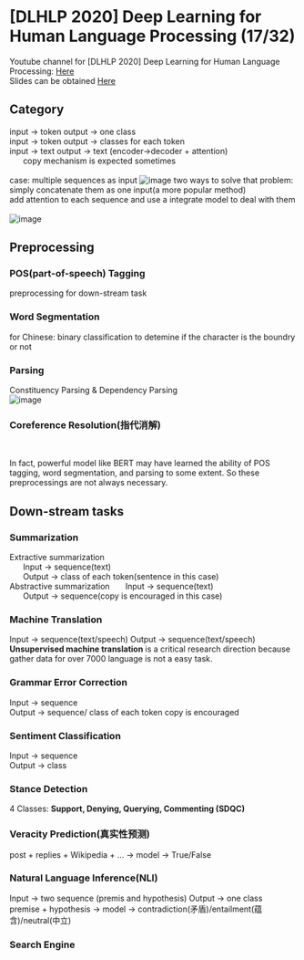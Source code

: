 # [DLHLP 2020] Deep Learning for Human Language Processing (17/32)
Youtube channel for [DLHLP 2020] Deep Learning for Human Language Processing: [Here](https://www.youtube.com/watch?v=tFBrqPPxWzE&list=PLJV_el3uVTsO07RpBYFsXg-bN5Lu0nhdG&index=17)  
Slides can be obtained [Here](https://www.youtube.com/redirect?event=video_description&redir_token=QUFFLUhqazZOVnBkZkdCUTkxSFdha0dTaVdmLThZbUlhZ3xBQ3Jtc0tuMGFoVkVVZlBpakJYSnZWaTl2ZS1OSTZwQnVkN2Iza2lyY0Q0UXRyb1FuTmh3ZktPWFBKOVZITndjd1lNQ1ZSMkdRTkF0ZEM3dDEwWkl6bUNGRlZkY284RUdZdnVNSDRnYll1bHNTeFhQbmR1SGhEQQ&q=http%3A%2F%2Fspeech.ee.ntu.edu.tw%2F%7Etlkagk%2Fcourses%2FDLHLP20%2FTaskShort%2520%28v9%29.pdf)  

## Category
input -> token  output -> one class  
input -> token  output -> classes for each token  
input -> text  output -> text  (encoder->decoder + attention)  
&nbsp;&nbsp;&nbsp;&nbsp;&nbsp;&nbsp;copy mechanism is expected sometimes  
&nbsp;  
case: multiple sequences as input
![image](https://user-images.githubusercontent.com/48316842/133383897-9840356a-2e17-4ff8-89c4-52894fcd5556.png)
two ways to solve that problem:  
simply concatenate them as one input(a more popular method)  
add attention to each sequence and use a integrate model to deal with them  
&nbsp;  
![image](https://user-images.githubusercontent.com/48316842/133384181-5f9ae4ab-3ab2-4843-a464-80691141a976.png)

## Preprocessing
### POS(part-of-speech) Tagging
preprocessing for down-stream task  


### Word Segmentation
for Chinese: binary classification to detemine if the character is the boundry or not  


### Parsing
Constituency Parsing & Dependency Parsing  
![image](https://user-images.githubusercontent.com/48316842/133440193-0af76051-bfa4-4e32-9a9d-e6d41f430d6b.png)

### Coreference Resolution(指代消解)
&nbsp;  

In fact, powerful model like BERT may have learned the ability of POS tagging, word segmentation, and parsing to some extent. So these preprocessings are not always necessary.

## Down-stream tasks
### Summarization
Extractive summarization  
&nbsp;&nbsp;&nbsp;&nbsp;&nbsp;&nbsp;Input -> sequence(text)  
&nbsp;&nbsp;&nbsp;&nbsp;&nbsp;&nbsp;Output -> class of each token(sentence in this case)  
Abstractive summarization
&nbsp;&nbsp;&nbsp;&nbsp;&nbsp;&nbsp;Input -> sequence(text)  
&nbsp;&nbsp;&nbsp;&nbsp;&nbsp;&nbsp;Output -> sequence(copy is encouraged in this case)  

### Machine Translation
Input -> sequence(text/speech)
Output -> sequence(text/speech)  
**Unsupervised machine translation** is a critical research direction because gather data for over 7000 language is not a easy task.  
  
### Grammar Error Correction
Input -> sequence  
Output -> sequence/ class of each token
copy is encouraged  

### Sentiment Classification
Input -> sequence  
Output -> class  

### Stance Detection
4 Classes: **Support, Denying, Querying, Commenting (SDQC)**  

### Veracity Prediction(真实性预测)
post + replies + Wikipedia + ... -> model -> True/False

### Natural Language Inference(NLI)
Input -> two sequence (premis and hypothesis) 
Output -> one class  
premise + hypothesis -> model -> contradiction(矛盾)/entailment(蕴含)/neutral(中立)

### Search Engine
